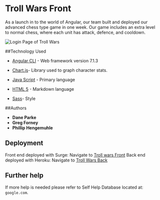 
# Troll Wars Front
As a launch in to the world of Angular, our team built and deployed our advanced chess type game in one week. Our game includes an extra level to normal chess, where each unit has attack, defence, and cooldown. 

![Login Page of Troll Wars](trollWars.png)

##Technology Used

* [Angular CLI](https://github.com/angular/angular-cli) - Web framework version 7.1.3

* [Chart.js](https://www.chartjs.org/docs/latest/)- Library used to graph character stats.

* [Java Script](https://developer.mozilla.org/en-US/docs/Web/JavaScript) - Primary language

* [HTML 5](https://developer.mozilla.org/en-US/docs/Web/Guide/HTML/HTML5) - Markdown language

* [Sass](https://sass-lang.com/guide)- Style

##Authors

* **Dane Parke**
* **Greg Forney**
* **Phillip Hengemuhle**

## Deployment 
Front end deployed with Surge:
Navigate to [Troll wars Front](troll-wars.surge.sh) 
Back end deployed with Heroku:
Navigate to [Troll Wars Back](https://troll-toll-db.herokuapp.com/)

## Further help
If more help is needed please refer to Self Help Database located at: 
`google.com`.